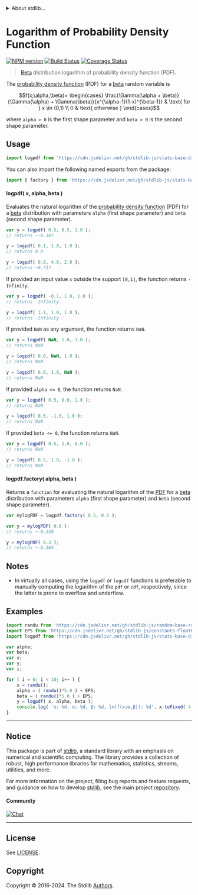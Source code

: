 <!--

@license Apache-2.0

Copyright (c) 2018 The Stdlib Authors.

Licensed under the Apache License, Version 2.0 (the "License");
you may not use this file except in compliance with the License.
You may obtain a copy of the License at

   http://www.apache.org/licenses/LICENSE-2.0

Unless required by applicable law or agreed to in writing, software
distributed under the License is distributed on an "AS IS" BASIS,
WITHOUT WARRANTIES OR CONDITIONS OF ANY KIND, either express or implied.
See the License for the specific language governing permissions and
limitations under the License.

-->


<details>
  <summary>
    About stdlib...
  </summary>
  <p>We believe in a future in which the web is a preferred environment for numerical computation. To help realize this future, we've built stdlib. stdlib is a standard library, with an emphasis on numerical and scientific computation, written in JavaScript (and C) for execution in browsers and in Node.js.</p>
  <p>The library is fully decomposable, being architected in such a way that you can swap out and mix and match APIs and functionality to cater to your exact preferences and use cases.</p>
  <p>When you use stdlib, you can be absolutely certain that you are using the most thorough, rigorous, well-written, studied, documented, tested, measured, and high-quality code out there.</p>
  <p>To join us in bringing numerical computing to the web, get started by checking us out on <a href="https://github.com/stdlib-js/stdlib">GitHub</a>, and please consider <a href="https://opencollective.com/stdlib">financially supporting stdlib</a>. We greatly appreciate your continued support!</p>
</details>

# Logarithm of Probability Density Function

[![NPM version][npm-image]][npm-url] [![Build Status][test-image]][test-url] [![Coverage Status][coverage-image]][coverage-url] <!-- [![dependencies][dependencies-image]][dependencies-url] -->

> [Beta][beta-distribution] distribution logarithm of probability density function (PDF).

<section class="intro">

The [probability density function][pdf] (PDF) for a [beta][beta-distribution] random variable is

<!-- <equation class="equation" label="eq:beta_pdf" align="center" raw="f(x;\alpha,\beta)= \begin{cases} \frac{\Gamma(\alpha + \beta)}{\Gamma(\alpha) + \Gamma(\beta)}{x^{\alpha-1}(1-x)^{\beta-1}} & \text{ for } x \in (0,1) \\ 0 & \text{ otherwise } \end{cases}" alt="Probability density function (PDF) for a beta distribution."> -->

```math
f(x;\alpha,\beta)= \begin{cases} \frac{\Gamma(\alpha + \beta)}{\Gamma(\alpha) + \Gamma(\beta)}{x^{\alpha-1}(1-x)^{\beta-1}} & \text{ for } x \in (0,1) \\ 0 & \text{ otherwise } \end{cases}
```

<!-- <div class="equation" align="center" data-raw-text="f(x;\alpha,\beta)= \begin{cases} \frac{\Gamma(\alpha + \beta)}{\Gamma(\alpha) + \Gamma(\beta)}{x^{\alpha-1}(1-x)^{\beta-1}} &amp; \text{ for } x \in (0,1) \\ 0 &amp; \text{ otherwise } \end{cases}" data-equation="eq:beta_pdf">
    <img src="https://cdn.jsdelivr.net/gh/stdlib-js/stdlib@51534079fef45e990850102147e8945fb023d1d0/lib/node_modules/@stdlib/stats/base/dists/beta/logpdf/docs/img/equation_beta_pdf.svg" alt="Probability density function (PDF) for a beta distribution.">
    <br>
</div> -->

<!-- </equation> -->

where `alpha > 0` is the first shape parameter and `beta > 0` is the second shape parameter.

</section>

<!-- /.intro -->



<section class="usage">

## Usage

```javascript
import logpdf from 'https://cdn.jsdelivr.net/gh/stdlib-js/stats-base-dists-beta-logpdf@deno/mod.js';
```

You can also import the following named exports from the package:

```javascript
import { factory } from 'https://cdn.jsdelivr.net/gh/stdlib-js/stats-base-dists-beta-logpdf@deno/mod.js';
```

#### logpdf( x, alpha, beta )

Evaluates the natural logarithm of the [probability density function][pdf] (PDF) for a [beta][beta-distribution]  distribution with parameters `alpha` (first shape parameter) and `beta` (second shape parameter).

```javascript
var y = logpdf( 0.5, 0.5, 1.0 );
// returns ~-0.347

y = logpdf( 0.1, 1.0, 1.0 );
// returns 0.0

y = logpdf( 0.8, 4.0, 2.0 );
// returns ~0.717
```

If provided an input value `x` outside the support `[0,1]`, the function returns `-Infinity`.

```javascript
var y = logpdf( -0.1, 1.0, 1.0 );
// returns -Infinity

y = logpdf( 1.1, 1.0, 1.0 );
// returns -Infinity
```

If provided `NaN` as any argument, the function returns `NaN`.

```javascript
var y = logpdf( NaN, 1.0, 1.0 );
// returns NaN

y = logpdf( 0.0, NaN, 1.0 );
// returns NaN

y = logpdf( 0.0, 1.0, NaN );
// returns NaN
```

If provided `alpha <= 0`, the function returns `NaN`.

```javascript
var y = logpdf( 0.5, 0.0, 1.0 );
// returns NaN

y = logpdf( 0.5, -1.0, 1.0 );
// returns NaN
```

If provided `beta <= 0`, the function returns `NaN`.

```javascript
var y = logpdf( 0.5, 1.0, 0.0 );
// returns NaN

y = logpdf( 0.5, 1.0, -1.0 );
// returns NaN
```

#### logpdf.factory( alpha, beta )

Returns a `function` for evaluating the natural logarithm of the [PDF][pdf] for a [beta][beta-distribution]  distribution with parameters `alpha` (first shape parameter) and `beta` (second shape parameter).

```javascript
var mylogPDF = logpdf.factory( 0.5, 0.5 );

var y = mylogPDF( 0.8 );
// returns ~-0.228

y = mylogPDF( 0.3 );
// returns ~-0.364
```

</section>

<!-- /.usage -->

<section class="notes">

## Notes

-   In virtually all cases, using the `logpdf` or `logcdf` functions is preferable to manually computing the logarithm of the `pdf` or `cdf`, respectively, since the latter is prone to overflow and underflow.

</section>

<!-- /.notes -->

<section class="examples">

## Examples

<!-- eslint no-undef: "error" -->

```javascript
import randu from 'https://cdn.jsdelivr.net/gh/stdlib-js/random-base-randu@deno/mod.js';
import EPS from 'https://cdn.jsdelivr.net/gh/stdlib-js/constants-float64-eps@deno/mod.js';
import logpdf from 'https://cdn.jsdelivr.net/gh/stdlib-js/stats-base-dists-beta-logpdf@deno/mod.js';

var alpha;
var beta;
var x;
var y;
var i;

for ( i = 0; i < 10; i++ ) {
    x = randu();
    alpha = ( randu()*5.0 ) + EPS;
    beta = ( randu()*5.0 ) + EPS;
    y = logpdf( x, alpha, beta );
    console.log( 'x: %d, α: %d, β: %d, ln(f(x;α,β)): %d', x.toFixed( 4 ), alpha.toFixed( 4 ), beta.toFixed( 4 ), y.toFixed( 4 ) );
}
```

</section>

<!-- /.examples -->

<!-- Section for related `stdlib` packages. Do not manually edit this section, as it is automatically populated. -->

<section class="related">

</section>

<!-- /.related -->

<!-- Section for all links. Make sure to keep an empty line after the `section` element and another before the `/section` close. -->


<section class="main-repo" >

* * *

## Notice

This package is part of [stdlib][stdlib], a standard library with an emphasis on numerical and scientific computing. The library provides a collection of robust, high performance libraries for mathematics, statistics, streams, utilities, and more.

For more information on the project, filing bug reports and feature requests, and guidance on how to develop [stdlib][stdlib], see the main project [repository][stdlib].

#### Community

[![Chat][chat-image]][chat-url]

---

## License

See [LICENSE][stdlib-license].


## Copyright

Copyright &copy; 2016-2024. The Stdlib [Authors][stdlib-authors].

</section>

<!-- /.stdlib -->

<!-- Section for all links. Make sure to keep an empty line after the `section` element and another before the `/section` close. -->

<section class="links">

[npm-image]: http://img.shields.io/npm/v/@stdlib/stats-base-dists-beta-logpdf.svg
[npm-url]: https://npmjs.org/package/@stdlib/stats-base-dists-beta-logpdf

[test-image]: https://github.com/stdlib-js/stats-base-dists-beta-logpdf/actions/workflows/test.yml/badge.svg?branch=main
[test-url]: https://github.com/stdlib-js/stats-base-dists-beta-logpdf/actions/workflows/test.yml?query=branch:main

[coverage-image]: https://img.shields.io/codecov/c/github/stdlib-js/stats-base-dists-beta-logpdf/main.svg
[coverage-url]: https://codecov.io/github/stdlib-js/stats-base-dists-beta-logpdf?branch=main

<!--

[dependencies-image]: https://img.shields.io/david/stdlib-js/stats-base-dists-beta-logpdf.svg
[dependencies-url]: https://david-dm.org/stdlib-js/stats-base-dists-beta-logpdf/main

-->

[chat-image]: https://img.shields.io/gitter/room/stdlib-js/stdlib.svg
[chat-url]: https://app.gitter.im/#/room/#stdlib-js_stdlib:gitter.im

[stdlib]: https://github.com/stdlib-js/stdlib

[stdlib-authors]: https://github.com/stdlib-js/stdlib/graphs/contributors

[umd]: https://github.com/umdjs/umd
[es-module]: https://developer.mozilla.org/en-US/docs/Web/JavaScript/Guide/Modules

[deno-url]: https://github.com/stdlib-js/stats-base-dists-beta-logpdf/tree/deno
[umd-url]: https://github.com/stdlib-js/stats-base-dists-beta-logpdf/tree/umd
[esm-url]: https://github.com/stdlib-js/stats-base-dists-beta-logpdf/tree/esm
[branches-url]: https://github.com/stdlib-js/stats-base-dists-beta-logpdf/blob/main/branches.md

[stdlib-license]: https://raw.githubusercontent.com/stdlib-js/stats-base-dists-beta-logpdf/main/LICENSE

[beta-distribution]: https://en.wikipedia.org/wiki/Beta_distribution

[pdf]: https://en.wikipedia.org/wiki/Probability_density_function

</section>

<!-- /.links -->
